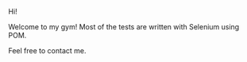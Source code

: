Hi! 

Welcome to my gym! Most of the tests are written with Selenium using POM.

Feel free to contact me.
